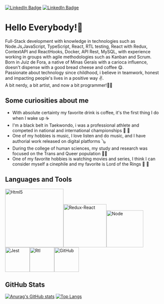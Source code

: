 [![LinkedIn Badge](https://img.shields.io/badge/-Linkedin-blue?style=flat-square&logo=Linkedin&logoColor=white&link=https://www.linkedin.com/in/lucasbarbosa123/)](https://www.linkedin.com/in/lucasbarbosa123/)
[![LinkedIn Badge](https://img.shields.io/badge/Gmail-D14836?style=flat-square&logo=gmail&logoColor=white&link=mailto:l.barbosatkd@gmail.com)](mailto:l.barbosatkd@gmail.com)


<h1>Hello Everybody!🖖</h1>

<p> Full-Stack development with knowledge in technologies such as Node.Js,JavaScript, TypeScript, React, RTL testing, React with Redux, ContextAPI and ReactHooks, Docker, API Rest, MySQL, with experience working in groups with agile methodologies such as Kanban and Scrum.
Born in Juiz de Fora, a native of Minas Gerais with a carioca influence, doesn't dispense with a good bread cheese  and coffee 😋. <br>Passionate about technology since childhood, i believe in teamwork, honest and impacting people's lives in a positive way ✌️. 
 <br>A bit nerdy, a bit artist, and now a bit programmer!🫰🚀</p>

<h2>Some curiosities about me</h2>

<ul>
  <li>With absolute certainty my favorite drink is coffee, it's the first thing I do when I wake up ☕</li>
  <li>I'm a black belt in Taekwondo, i was a professional athlete and competed in national and international championships 🥋 🏅</li>
  <li>One of my hobbies is music, I love listen and do music, and I have authorial work released on digital platforms 🪕</li>
  <li>During the college of human sciences, my study and research was focused on the Trans and Queer population 🏳️‍🌈 </li>
  <li>One of my favorite hobbies is watching movies and series, I think I can consider myself a cinephile and my favorite is Lord of the Rings 🎥 🧙</li>
  </ul>
  
  <h2>Languages and Tools</h2>
  
 
  
 <img alt="Html5" src="https://www.freepnglogos.com/uploads/html5-logo-png/html5-logo-best-web-design-psd-html-cms-development-ecommerce-6.png" width="190" heigth="190" /><img alt="Redux-React" src="https://media.licdn.com/dms/image/C4E12AQElvDkXzTw85g/article-cover_image-shrink_720_1280/0/1615427806393?e=2147483647&v=beta&t=EJXnS8HTpBtI4L9AT18g6Phe23uEazSCvKrepSn2LMA" width="140" heigth="140" /><img alt="Node" src="https://upload.wikimedia.org/wikipedia/commons/thumb/d/d9/Node.js_logo.svg/2560px-Node.js_logo.svg.png" width="120" heigth="120" /><img alt="Jest" src="https://miro.medium.com/max/600/1*i37IyHf6vnhqWIA9osxU3w.png" width="80" heigth="80" /><img alt="Rtl" src="https://testing-library.com/img/octopus-128x128.png" width="80" heigth="80" /><img alt="GitHub" src="https://cdn-icons-png.flaticon.com/512/25/25231.png" width="80" heigth="80" />
 
 <h2>GitHub Stats</h2>
 
  [![Anurag's GitHub stats](https://github-readme-stats.vercel.app/api?username=LucasBarbosaDaSilva)](https://github.com/LucasBarbosaDaSilva/github-readme-stats)
  [![Top Langs](https://github-readme-stats.vercel.app/api/top-langs/?username=LucasBarbosaDaSilva&layout=compact)](https://github.com/LucasBarbosaDaSilva/github-readme-stats)
  
